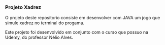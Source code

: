 ### Projeto Xadrez

O projeto deste repositorio consiste em desenvolver com JAVA um jogo que simule xadrez no terminal do progama.

Este projeto foi desenvolvido em conjunto com o curso que possuo na Udemy, do professor Nélio Alves.
